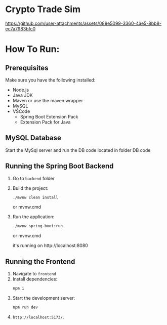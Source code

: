 # Crypto Trade Sim




https://github.com/user-attachments/assets/089e5099-3360-4ae5-8bb8-ec7a7983bfc0


# How To Run:

## Prerequisites
Make sure you have the following installed:
- Node.js
- Java JDK
- Maven or use the maven wrapper
- MySQL
- VSCode
  - Spring Boot Extension Pack
  - Extension Pack for Java

## MySQL Database
Start the MySql server and run the DB code located in folder DB code


## Running the Spring Boot Backend
1. Go to ```backend``` folder
2. Build the project:
   ```sh
   ./mvnw clean install
   ```
   or mvnw.cmd
3. Run the application:
   ```sh
   ./mvnw spring-boot:run
   ```
    or mvnw.cmd

   it's running on http://localhost:8080
## Running the Frontend
1. Navigate to ```frontend```
2. Install dependencies:
   ```sh
   npm i
   ```
3. Start the development server:
   ```sh
   npm run dev
   ```
4. `http://localhost:5173/`.


